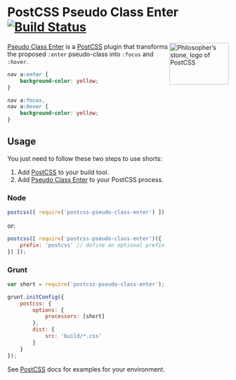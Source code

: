 # PostCSS Pseudo Class Enter [![Build Status][ci-img]][ci]

<img align="right" width="135" height="95" src="http://postcss.github.io/postcss/logo-leftp.png" title="Philosopher’s stone, logo of PostCSS">

[Pseudo Class Enter] is a [PostCSS] plugin that transforms the proposed `:enter` pseudo-class into `:focus` and `:hover`.

```css
nav a:enter {
	background-color: yellow;
}
```

```css
nav a:focus,
nav a:hover {
	background-color: yellow;
}
```

## Usage

You just need to follow these two steps to use shorts:

1. Add [PostCSS] to your build tool.
2. Add [Pseudo Class Enter] to your PostCSS process.

### Node

```js
postcss([ require('postcss-pseudo-class-enter') ])
```

or:
```js
postcss([ require('postcss-pseudo-class-enter')({
    prefix: 'postcss' // define an optional prefix
}) ]);
```

### Grunt

```js
var short = require('postcss-pseudo-class-enter');

grunt.initConfig({
    postcss: {
        options: {
            processors: [short]
        },
        dist: {
            src: 'build/*.css'
        }
    }
});
```

See [PostCSS] docs for examples for your environment.

[Pseudo Class Enter]: https://github.com/jonathantneal/postcss-pseudo-class-enter
[PostCSS]: https://github.com/postcss/postcss
[ci-img]:  https://travis-ci.org/jonathantneal/postcss-pseudo-class-enter.svg
[ci]:      https://travis-ci.org/jonathantneal/postcss-pseudo-class-enter
